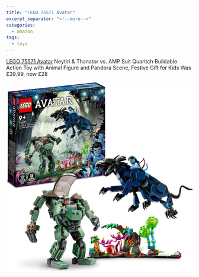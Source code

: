 ```yaml
---
title: "LEGO 75571 Avatar"
excerpt_separator: "<!--more-->"
categories:
  - amazon
tags:
  - toys
---
```

[LEGO 75571 Avatar](https://www.amazon.co.uk/dp/B09QFTH8L4?smid=A3P5ROKL5A1OLE&amp;tag=pepperugc03-21&amp;ascsubtag=2419325086) Neytiri &amp; Thanator vs. AMP Suit Quaritch Buildable Action Toy with
Animal Figure and Pandora Scene, Festive Gift for Kids
Was £39.99, now £28

<img src="/assets/images/avatar.jpg" alt="LEGO 75571 Avatar" class="align-left">

<!--more-->
